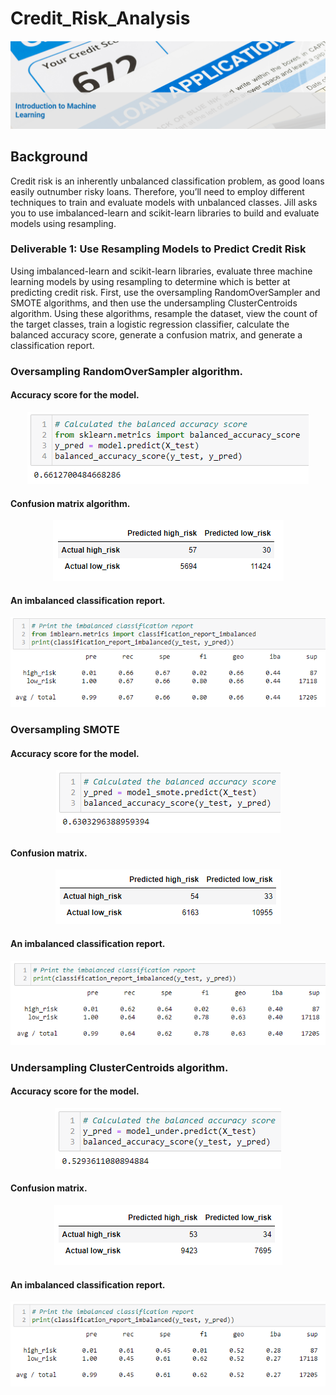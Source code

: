 # Credit_Risk_Analysis

<p align="center"><img class="centerImage" src="https://github.com/dalejandri/Credit_Risk_Analysis/blob/main/Resources/1.PNG" /></p>

## Background

Credit risk is an inherently unbalanced classification problem, as good loans easily outnumber risky loans. Therefore, you’ll need to employ different techniques to train and evaluate models with unbalanced classes. Jill asks you to use imbalanced-learn and scikit-learn libraries to build and evaluate models using resampling.

### Deliverable 1: Use Resampling Models to Predict Credit Risk

Using imbalanced-learn and scikit-learn libraries, evaluate three machine learning models by using resampling to determine which is better at predicting credit risk. First, use the oversampling RandomOverSampler and SMOTE algorithms, and then use the undersampling ClusterCentroids algorithm. Using these algorithms, resample the dataset, view the count of the target classes, train a logistic regression classifier, calculate the balanced accuracy score, generate a confusion matrix, and generate a classification report.


### Oversampling RandomOverSampler algorithm.

#### Accuracy score for the model.
<p align="center"><img class="centerImage" src="https://github.com/dalejandri/Credit_Risk_Analysis/blob/main/Resources/2.PNG" /></p>

####  Confusion matrix algorithm.
<p align="center"><img class="centerImage" src="https://github.com/dalejandri/Credit_Risk_Analysis/blob/main/Resources/3.PNG" /></p>

#### An imbalanced classification report. 
<p align="center"><img class="centerImage" src="https://github.com/dalejandri/Credit_Risk_Analysis/blob/main/Resources/4.PNG" /></p>


### Oversampling SMOTE 

#### Accuracy score for the model.
<p align="center"><img class="centerImage" src="https://github.com/dalejandri/Credit_Risk_Analysis/blob/main/Resources/5.PNG" /></p>

####  Confusion matrix.
<p align="center"><img class="centerImage" src="https://github.com/dalejandri/Credit_Risk_Analysis/blob/main/Resources/6.PNG" /></p>

#### An imbalanced classification report. 
<p align="center"><img class="centerImage" src="https://github.com/dalejandri/Credit_Risk_Analysis/blob/main/Resources/7.PNG" /></p>


### Undersampling ClusterCentroids algorithm.

#### Accuracy score for the model.
<p align="center"><img class="centerImage" src="https://github.com/dalejandri/Credit_Risk_Analysis/blob/main/Resources/8.PNG" /></p>

####  Confusion matrix.
<p align="center"><img class="centerImage" src="https://github.com/dalejandri/Credit_Risk_Analysis/blob/main/Resources/9.PNG" /></p>

#### An imbalanced classification report. 
<p align="center"><img class="centerImage" src="https://github.com/dalejandri/Credit_Risk_Analysis/blob/main/Resources/10.PNG" /></p>
